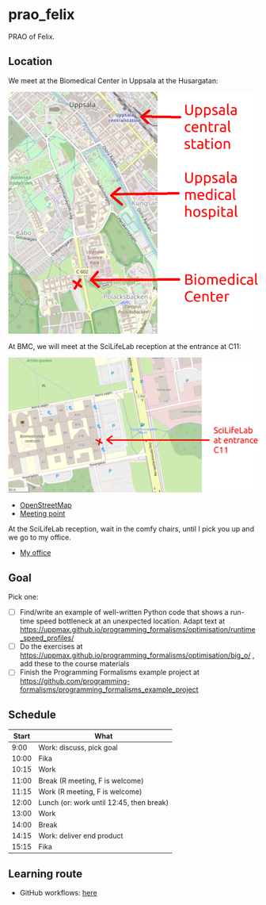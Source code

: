 # prao_felix

PRAO of Felix.

## Location

We meet at the Biomedical Center in Uppsala at the Husargatan:

![](location_uppsala_annotated.png)

At BMC, we will meet at the SciLifeLab reception at the entrance at C11:

![](location_bmc_annotated.png)

 * [OpenStreetMap](https://www.openstreetmap.org/search?query=bmc%2C%20uppsala#map=19/59.84188/17.63697)
 * [Meeting point](https://use.mazemap.com/#v=1&center=17.636962,59.841955&zoom=19.7&campusid=49&zlevel=1&sharepoitype=poi&sharepoi=1000459927)

At the SciLifeLab reception, wait in the comfy chairs,
until I pick you up and we go to my office.

 * [My office](https://use.mazemap.com/#v=1&zlevel=4&center=17.635980,59.841862&zoom=19.9&campusid=49&desttype=poi&dest=386656)

## Goal

Pick one:

 * [ ] Find/write an example of well-written Python code 
   that shows a run-time speed bottleneck
   at an unexpected location.
   Adapt text at https://uppmax.github.io/programming_formalisms/optimisation/runtime_speed_profiles/
 * [ ] Do the exercises at https://uppmax.github.io/programming_formalisms/optimisation/big_o/ ,
   add these to the course materials
 * [ ] Finish the Programming Formalisms example project 
   at https://github.com/programming-formalisms/programming_formalisms_example_project

## Schedule

Start|What
-----|-----
9:00 |Work: discuss, pick goal
10:00|Fika
10:15|Work
11:00|Break (R meeting, F is welcome)
11:15|Work (R meeting, F is welcome)
12:00|Lunch (or: work until 12:45, then break)
13:00|Work
14:00|Break
14:15|Work: deliver end product
15:15|Fika

## Learning route

- GitHub workflows: [here](https://uppmax.github.io/programming_formalisms/misc/github_workflow/)
